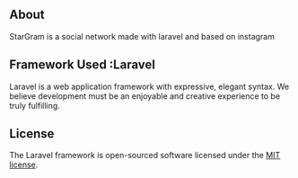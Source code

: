 
## About 
StarGram is a social network made with laravel and based on instagram 

## Framework Used :Laravel

Laravel is a web application framework with expressive, elegant syntax. We believe development must be an enjoyable and creative experience to be truly fulfilling. 

## License

The Laravel framework is open-sourced software licensed under the [MIT license](https://opensource.org/licenses/MIT).
